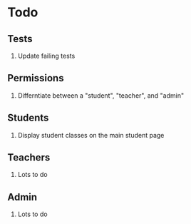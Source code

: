 # Todo

## Tests

1. Update failing tests

## Permissions

1. Differntiate between a "student", "teacher", and "admin"

## Students

1. Display student classes on the main student page

## Teachers

1. Lots to do

## Admin

1. Lots to do
